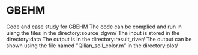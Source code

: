 # GBEHM
Code and case study for GBEHM
The code can be complied and run in uisng the files in the directory:source_dgvm/
The input is stored in the directory:data
The output is in the directory:result_river/
The output can be shown using the file named "Qilian_soil_color.m" in the directory:plot/
